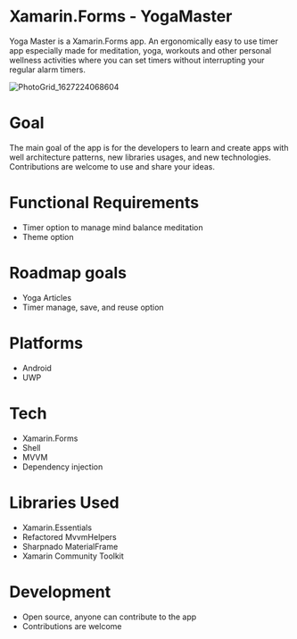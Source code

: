 # Xamarin.Forms - YogaMaster

Yoga Master is a Xamarin.Forms app. An ergonomically easy to use timer app especially made for meditation, yoga, workouts and other personal wellness activities where you can set timers without interrupting your regular alarm timers.

![PhotoGrid_1627224068604](https://user-images.githubusercontent.com/46298553/126903987-77a2d5c2-8779-46d9-a2cf-4d3fac03b897.jpg)


# Goal

The main goal of the app is for the developers to learn and create apps with well architecture patterns, new libraries usages, and new technologies.
Contributions are welcome to use and share your ideas.

# Functional Requirements

* Timer option to manage mind balance meditation
* Theme option

# Roadmap goals

* Yoga Articles
* Timer manage, save, and reuse option

# Platforms

* Android
* UWP

# Tech

* Xamarin.Forms
* Shell
* MVVM
* Dependency injection

# Libraries Used

* Xamarin.Essentials
* Refactored MvvmHelpers
* Sharpnado MaterialFrame
* Xamarin Community Toolkit


# Development

* Open source, anyone can contribute to the app
* Contributions are welcome


